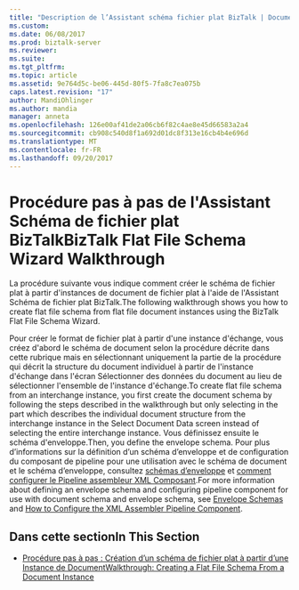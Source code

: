 ```yaml
---
title: "Description de l’Assistant schéma fichier plat BizTalk | Documents Microsoft"
ms.custom: 
ms.date: 06/08/2017
ms.prod: biztalk-server
ms.reviewer: 
ms.suite: 
ms.tgt_pltfrm: 
ms.topic: article
ms.assetid: 9e764d5c-be06-445d-80f5-7fa8c7ea075b
caps.latest.revision: "17"
author: MandiOhlinger
ms.author: mandia
manager: anneta
ms.openlocfilehash: 126e00af41de2a06cb6f82c4ae8e45d66583a2a4
ms.sourcegitcommit: cb908c540d8f1a692d01dc8f313e16cb4b4e696d
ms.translationtype: MT
ms.contentlocale: fr-FR
ms.lasthandoff: 09/20/2017
---
```

# <a name="biztalk-flat-file-schema-wizard-walkthrough"></a><span data-ttu-id="c8a72-102">Procédure pas à pas de l'Assistant Schéma de fichier plat BizTalk</span><span class="sxs-lookup"><span data-stu-id="c8a72-102">BizTalk Flat File Schema Wizard Walkthrough</span></span>
<span data-ttu-id="c8a72-103">La procédure suivante vous indique comment créer le schéma de fichier plat à partir d'instances de document de fichier plat à l'aide de l'Assistant Schéma de fichier plat BizTalk.</span><span class="sxs-lookup"><span data-stu-id="c8a72-103">The following walkthrough shows you how to create flat file schema from flat file document instances using the BizTalk Flat File Schema Wizard.</span></span>  
  
 <span data-ttu-id="c8a72-104">Pour créer le format de fichier plat à partir d'une instance d'échange, vous créez d'abord le schéma de document selon la procédure décrite dans cette rubrique mais en sélectionnant uniquement la partie de la procédure qui décrit la structure du document individuel à partir de l'instance d'échange dans l'écran Sélectionner des données du document au lieu de sélectionner l'ensemble de l'instance d'échange.</span><span class="sxs-lookup"><span data-stu-id="c8a72-104">To create flat file schema from an interchange instance, you first create the document schema by following the steps described in the walkthrough but only selecting in the part which describes the individual document structure from the interchange instance in the Select Document Data screen instead of selecting the entire interchange instance.</span></span> <span data-ttu-id="c8a72-105">Vous définissez ensuite le schéma d'enveloppe.</span><span class="sxs-lookup"><span data-stu-id="c8a72-105">Then, you define the envelope schema.</span></span> <span data-ttu-id="c8a72-106">Pour plus d’informations sur la définition d’un schéma d’enveloppe et de configuration du composant de pipeline pour une utilisation avec le schéma de document et le schéma d’enveloppe, consultez [schémas d’enveloppe](../core/envelope-schemas.md) et [comment configurer le Pipeline assembleur XML Composant](../core/how-to-configure-the-xml-assembler-pipeline-component.md).</span><span class="sxs-lookup"><span data-stu-id="c8a72-106">For more information about defining an envelope schema and configuring pipeline component for use with document schema and envelope schema, see [Envelope Schemas](../core/envelope-schemas.md) and [How to Configure the XML Assembler Pipeline Component](../core/how-to-configure-the-xml-assembler-pipeline-component.md).</span></span>  
  
## <a name="in-this-section"></a><span data-ttu-id="c8a72-107">Dans cette section</span><span class="sxs-lookup"><span data-stu-id="c8a72-107">In This Section</span></span>  
  
-   [<span data-ttu-id="c8a72-108">Procédure pas à pas : Création d’un schéma de fichier plat à partir d’une Instance de Document</span><span class="sxs-lookup"><span data-stu-id="c8a72-108">Walkthrough: Creating a Flat File Schema From a Document Instance</span></span>](../core/walkthrough-creating-a-flat-file-schema-from-a-document-instance.md)